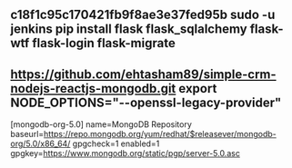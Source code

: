 
c18f1c95c170421fb9f8ae3e37fed95b
sudo -u jenkins pip install flask flask_sqlalchemy flask-wtf flask-login flask-migrate
---
https://github.com/ehtasham89/simple-crm-nodejs-reactjs-mongodb.git
export NODE_OPTIONS="--openssl-legacy-provider"
---
[mongodb-org-5.0] 
name=MongoDB Repository baseurl=https://repo.mongodb.org/yum/redhat/$releasever/mongodb-org/5.0/x86_64/ gpgcheck=1 
enabled=1 
gpgkey=https://www.mongodb.org/static/pgp/server-5.0.asc

